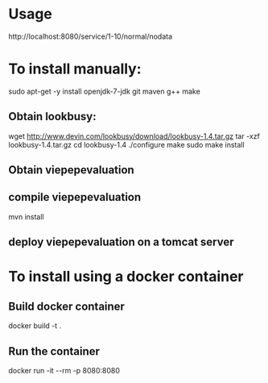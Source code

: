 # Usage
http://localhost:8080/service/1-10/normal/nodata


# To install manually:
sudo apt-get -y install openjdk-7-jdk git maven g++ make

## Obtain lookbusy:
wget http://www.devin.com/lookbusy/download/lookbusy-1.4.tar.gz
tar -xzf lookbusy-1.4.tar.gz
cd lookbusy-1.4
./configure
make
sudo make install

## Obtain viepepevaluation


## compile viepepevaluation
mvn install

## deploy viepepevaluation on a tomcat server

# To install using a docker container
## Build docker container
docker build -t <repo-name> .

## Run the container
docker run -it --rm -p 8080:8080 <repo-name>
